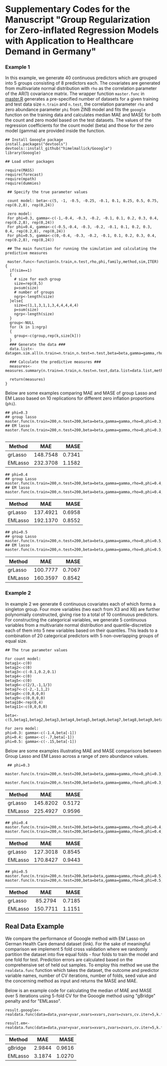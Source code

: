 # Supplementary Codes for the Manuscript "Group Regularization for Zero-inflated Regression Models with Application to Healthcare Demand in Germany"


### Example 1
In this example, we generate 40 continuous predictors which are grouped into 5 groups consisting of 8 predictors each. The covariates are generated from multivariate normal distribution with `rho` as the correlation parameter of the AR(1) covariance matrix. The wrapper function `master.func` in [master.R](../blob/master/master.R) generates a pre-specified number of datasets for a given training and test data size `n.train` and `n.test`, the correlation parameter `rho` and zero abundance parameter `phi` from ZINB model and fits the `gooogle` function on the training data and calculates median MAE and MASE for both the count and zero model based on the test datasets. The values of the regression coefficients for the count model (beta) and those for the zero model (gamma) are provided inside the function. 

```
## Install Gooogle package
install.packages("devtools")
devtools::install_github("himelmallick/Gooogle")
library(Gooogle)
```


```
## Load other packages

require(MASS)
require(forecast)
require(mpath)
require(dummies)
```

```
 ## Specify the true parameter values
  
 count model: beta<-c(5, -1, -0.5, -0.25, -0.1, 0.1, 0.25, 0.5, 0.75, rep(0.2,8), rep(0,24))    
    
 zero model: 
 For phi=0.3, gamma<-c(-1,-0.4, -0.3, -0.2, -0.1, 0.1, 0.2, 0.3, 0.4, rep(0.2,8), rep(0,24))
 For phi=0.4, gamma<-c(-0.5,-0.4, -0.3, -0.2, -0.1, 0.1, 0.2, 0.3, 0.4, rep(0.2,8), rep(0,24))
 For phi=0.5, gamma<-c(0,-0.4, -0.3, -0.2, -0.1, 0.1, 0.2, 0.3, 0.4, rep(0.2,8), rep(0,24))
```
    
```
 ## The main function for running the simulation and calculating the predictive measures
 
 master.func<-function(n.train,n.test,rho,phi,family,method,sim,ITER)
{
  if(sim==1)
  {
    # size for each group
    size=rep(8,5)
    p=sum(size)
    # number of groups
    ngrp<-length(size) 
  }else{
    size=c(1,1,3,1,1,3,4,4,4,4,4)
    p=sum(size)
    ngrp<-length(size)
  }
  group<-NULL
  for (k in 1:ngrp)
  {
    group<-c(group,rep(k,size[k]))
  }
  ### Generate the data ###
  data.list<-datagen.sim.all(n.train=n.train,n.test=n.test,beta=beta,gamma=gamma,rho=rho,phi=phi,family=family,sim=sim,ITER)
  
  ### Calculate the predictive measures ###
  measures<-measures.summary(n.train=n.train,n.test=n.test,data.list=data.list,method=method,ITER=ITER,group=group,family=family)
  
  return(measures)
}
```

Below are some examples comparing MAE and MASE of group Lasso and EM Lasso based on 10 replications for different zero inflation proportions (`phi`).

```
## phi=0.3
## group lasso 
master.func(n.train=200,n.test=200,beta=beta,gamma=gamma,rho=0,phi=0.3,family="negbin",method="grLasso",sim=1,ITER=10)
## EM lasso
master.func(n.train=200,n.test=200,beta=beta,gamma=gamma,rho=0,phi=0.3,family="negbin",method="EMLasso",sim=1,ITER=10)
 
 ```
 |Method | MAE     | MASE  |
 |-------|:-------:|------:|
 |grLasso|148.7548 |0.7341 | 
 |EMLasso|232.3708 |1.1582 |
 
 ```
 ## phi=0.4
## group Lasso
master.func(n.train=200,n.test=200,beta=beta,gamma=gamma,rho=0,phi=0.4,family="negbin",method="grLasso",sim=1,ITER=10)
## EM lasso
master.func(n.train=200,n.test=200,beta=beta,gamma=gamma,rho=0,phi=0.4,family="negbin",method="EMLasso",sim=1,ITER=10)

 ```
 |Method | MAE     | MASE  |
 |-------|:-------:|------:|
 |grLasso|137.4921 |0.6958 | 
 |EMLasso|192.1370 |0.8552 |
 
 ```
 ## phi=0.5
## group Lasso
master.func(n.train=200,n.test=200,beta=beta,gamma=gamma,rho=0,phi=0.5,family="negbin",method="grLasso",sim=1,ITER=10)
## EM lasso
master.func(n.train=200,n.test=200,beta=beta,gamma=gamma,rho=0,phi=0.5,family="negbin",method="EMLasso",sim=1,ITER=10)
 ```
 |Method | MAE     | MASE  |
 |-------|:-------:|------:|
 |grLasso|100.7777 |0.7067 | 
 |EMLasso|160.3597 |0.8542 |
           

### Example 2

In example 2 we generate 6 continuous covariates each of which forms a singleton group. Four more variables (two each from X3 and X6) are further polynomially constructed, giving rise to a total of 10 continuous predictors. For constructing the categorical variables, we generate 5 continuous variables from a multivariate normal distribution and quantile-discretize each of them into 5 new variables based on their quantiles. This leads to a combination of 20 categorical predictors with 5 non-overlapping groups of equal size.

```
## The true parameter values

For count model: 
betag1<-c(0)
betag2<-c(0)
betag3<-c(-0.1,0.2,0.1)
betag4<-c(0)
betag5<-c(0)
betag6<-c(2/3,-1,1/3)
betag7<-c(-2,-1,1,2)
betag8<-c(0,0,0,0)
betag9<-c(0,0,0,0)
betag10<-rep(0,4)
betag11<-c(0,0,0,0)

beta<-c(5,betag1,betag2,betag3,betag4,betag5,betag6,betag7,betag8,betag9,betag10,betag11)

For zero model:
phi=0.3: gamma<-c(-1.4,beta[-1])
phi=0.4: gamma<-c(-.7,beta[-1])
phi=0.5: gamma<-c(-.15,beta[-1])
```

Below are some examples illustrating MAE and MASE comparisons between Group Lasso and EM Lasso across a range of zero abundance values. 

```
 ## phi=0.3
 master.func(n.train=200,n.test=200,beta=beta,gamma=gamma,rho=0,phi=0.3,family="negbin",method="grLasso",sim=2,ITER=10)
 master.func(n.train=200,n.test=200,beta=beta,gamma=gamma,rho=0,phi=0.3,family="negbin",method="EMLasso",sim=2,ITER=10)
 ```
 |Method | MAE     | MASE  |
 |-------|:-------:|------:|
 |grLasso|145.8202 |0.5172 | 
 |EMLasso|225.4927 |0.9596|
 
 ```
 ## phi=0.4
 master.func(n.train=200,n.test=200,beta=beta,gamma=gamma,rho=0,phi=0.4,family="negbin",method="grLasso",sim=2,ITER=10)
 master.func(n.train=200,n.test=200,beta=beta,gamma=gamma,rho=0,phi=0.4,family="negbin",method="EMLasso",sim=2,ITER=10)
 ```
 |Method | MAE     | MASE  |
 |-------|:-------:|------:|
 |grLasso|127.3018 |0.8545 | 
 |EMLasso|170.8427 |0.9443 |
 
 ```
 ## phi=0.5
 master.func(n.train=200,n.test=200,beta=beta,gamma=gamma,rho=0,phi=0.5,family="negbin",method="grLasso",sim=2,ITER=10)
 master.func(n.train=200,n.test=200,beta=beta,gamma=gamma,rho=0,phi=0.5,family="negbin",method="EMLasso",sim=2,ITER=10)
 ```
 |Method | MAE     | MASE  |
 |-------|:-------:|------:|
 |grLasso|85.2794  |0.7185 | 
 |EMLasso|150.7711 |1.1151 |
 
   
## Real Data Example

We compare the performance of Gooogle method with EM Lasso on German Health Care demand dataset (link). For the sake of meaningful comparison we implement 5 fold cross validation where we randomly partition the dataset into five equal folds - four folds to train the model and one fold for test. Prediction errors are calculated based on the comprehensive set of held out samples. To employ this method we use the `realdata.func` function which takes the dataset, the outcome and predictor variable names, number of CV iterations, number of folds, seed value and the concerning method as input and returns the MASE and MAE. 

Below is an example code for calculating the median of MAE and MASE over 5 iterations using 5-fold CV for the Gooogle method using "gBridge" penalty and for "EMLasso". 

```
result.gooogle<-realdata.func(data=data,yvar=yvar,xvars=xvars,zvars=zvars,cv.iter=5,k.fold=5,seedval=123,method="Gooogle")

result.em<-realdata.func(data=data,yvar=yvar,xvars=xvars,zvars=zvars,cv.iter=5,k.fold=5,seedval=123,method="EMLasso")
```

 |Method | MAE     | MASE  |
 |-------|:-------:|------:|
 |gBridge|2.9844   |0.9616 | 
 |EMLasso|3.1874   |1.0270 |
 
 

